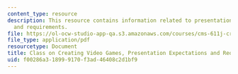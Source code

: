 ```yaml
---
content_type: resource
description: This resource contains information related to presentation expectations
  and requirements.
file: https://ol-ocw-studio-app-qa.s3.amazonaws.com/courses/cms-611j-creating-video-games-fall-2014/f00286a318999170f3ad46408c2d1bf9_MITCMS_611JF14_Presntation.pdf
file_type: application/pdf
resourcetype: Document
title: Class on Creating Video Games, Presentation Expectations and Requirements
uid: f00286a3-1899-9170-f3ad-46408c2d1bf9
---
```

